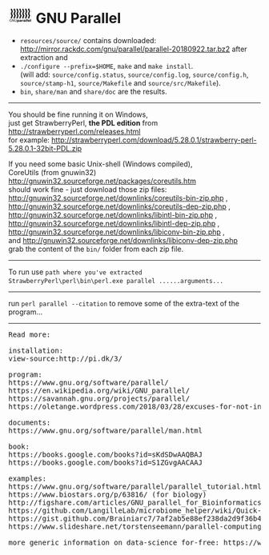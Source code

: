 <h1><img src="resources/icon.png" /> GNU Parallel</h1>

- <code>resources/source/</code> contains downloaded: http://mirror.rackdc.com/gnu/parallel/parallel-20180922.tar.bz2 after extraction and <br/>
- <code>./configure --prefix=$HOME</code>, <code>make</code> and <code>make install</code>. <br/>
  (will add: <code>source/config.status</code>, <code>source/config.log</code>, <code>source/config.h</code>, <code>source/stamp-h1</code>, <code>source/Makefile</code> and <code>source/src/Makefile</code>).
- <code>bin</code>, <code>share/man</code> and <code>share/doc</code> are the results.

<hr/>

You should be fine running it on Windows, <br/>
just get StrawberryPerl, <strong>the PDL edition</strong> from http://strawberryperl.com/releases.html <br/>
for example: http://strawberryperl.com/download/5.28.0.1/strawberry-perl-5.28.0.1-32bit-PDL.zip <br/>


If you need some basic Unix-shell (Windows compiled), <br/>
CoreUtils (from gnuwin32) http://gnuwin32.sourceforge.net/packages/coreutils.htm <br/>
should work fine - just download those zip files: <br/>
http://gnuwin32.sourceforge.net/downlinks/coreutils-bin-zip.php , <br/>
http://gnuwin32.sourceforge.net/downlinks/coreutils-dep-zip.php , <br/>
http://gnuwin32.sourceforge.net/downlinks/libintl-bin-zip.php , <br/>
http://gnuwin32.sourceforge.net/downlinks/libintl-dep-zip.php , <br/>
http://gnuwin32.sourceforge.net/downlinks/libiconv-bin-zip.php , <br/>
and http://gnuwin32.sourceforge.net/downlinks/libiconv-dep-zip.php <br/>
grab the content of the <code>bin/</code> folder from each zip file.

<hr/>

To run use <code>path where you've extracted StrawberryPerl\perl\bin\perl.exe parallel ......arguments...</code>

<hr/>

run <code>perl parallel --citation</code> to remove some of the extra-text of the program...
<hr/>

<pre>
Read more: 

installation:
view-source:http://pi.dk/3/  

program:
https://www.gnu.org/software/parallel/  
https://en.wikipedia.org/wiki/GNU_parallel/  
https://savannah.gnu.org/projects/parallel/  
https://oletange.wordpress.com/2018/03/28/excuses-for-not-installing-gnu-parallel/ 

documents:
https://www.gnu.org/software/parallel/man.html  

book:
https://books.google.com/books?id=sKdSDwAAQBAJ  
https://books.google.com/books?id=S1ZGvgAACAAJ

examples:
https://www.gnu.org/software/parallel/parallel_tutorial.html  
https://www.biostars.org/p/63816/ (for biology)
http://figshare.com/articles/GNU_parallel_for_Bioinformatics_my_notebook/822138
https://github.com/LangilleLab/microbiome_helper/wiki/Quick-Introduction-to-GNU-Parallel
https://gist.github.com/Brainiarc7/7af2ab5e88ef238da2d9f36b4be203c0#file-gnu-parallel-bioinformatics-md
https://www.slideshare.net/torstenseemann/parallel-computing-in-bioinformatics-tseemann-balti-bioinformatics-wed-10-sep-2014

more generic information on data-science for-free: https://www.datacamp.com/
